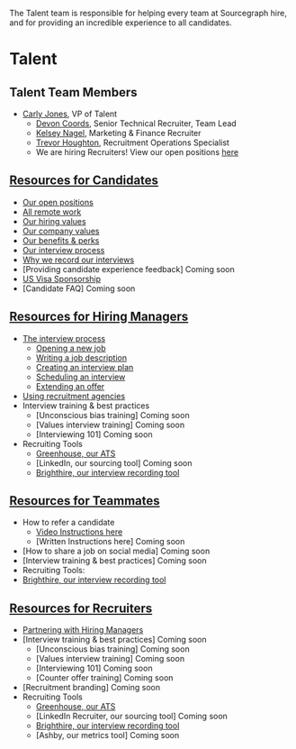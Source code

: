 The Talent team is responsible for helping every team at Sourcegraph hire, and for providing an incredible experience to all candidates. 

# Talent

## Talent Team Members
- [Carly Jones](../company/team/index.md#carly-jones-she-her), VP of Talent
    - [Devon Coords](../company/team/index.md#devon-coords-she-her), Senior Technical Recruiter, Team Lead
    - [Kelsey Nagel](../company/team/index.md#kelsey-nagel-she-her), Marketing & Finance Recruiter 
    - [Trevor Houghton](../company/team/index.md#trevor-houghton-he-him), Recruitment Operations Specialist
    - We are hiring Recruiters!  View our open positions [here](https://boards.greenhouse.io/sourcegraph91)

## [Resources for Candidates](https://about.sourcegraph.com/handbook/talent/resources_for_candidates)
- [Our open positions](https://boards.greenhouse.io/sourcegraph91)
- [All remote work](https://about.sourcegraph.com/handbook/company/remote)
- [Our hiring values](https://about.sourcegraph.com/handbook/talent/hiring)
- [Our company values](https://about.sourcegraph.com/handbook/company/values)
- [Our benefits & perks](https://about.sourcegraph.com/handbook/people-ops/benefits-and-perks)
- [Our interview process](https://about.sourcegraph.com/handbook/talent/hiring/interview_process)
- [Why we record our interviews](https://about.sourcegraph.com/handbook/talent/hiring/guide_to_using_brighthire#guide-to-using-brighthire)
- [Providing candidate experience feedback] Coming soon
- [US Visa Sponsorship](https://about.sourcegraph.com/handbook/people-ops/visa-sponsorship)
- [Candidate FAQ] Coming soon 

## [Resources for Hiring Managers](https://about.sourcegraph.com/handbook/talent/resources_for_hiring_managers)
- [The interview process](https://about.sourcegraph.com/handbook/talent/the_interview_process)
   - [Opening a new job](https://about.sourcegraph.com/handbook/talent/hiring/how_recruiting_interfaces_with_hiring_managers#opening-a-new-job)
   - [Writing a job description](https://docs.google.com/document/d/1rJAYyARbegvvH_e-VTrHoFhU9cDG5WfHov3L12NeCO8/edit)
   - [Creating an interview plan](https://docs.google.com/spreadsheets/d/1pMG_K3pf_pP_AIvy8jjOKc-h6htDJ5QkvEMD3prAQ5Y/edit#gid=1566158302)
   - [Scheduling an interview](https://about.sourcegraph.com/handbook/talent/hiring/interview_process)
   - [Extending an offer](https://about.sourcegraph.com/handbook/talent/hiring/how_recruiting_interfaces_with_hiring_managers#offer-stage)
- [Using recruitment agencies](https://about.sourcegraph.com/handbook/talent/hiring)
- Interview training & best practices 
   - [Unconscious bias training] Coming soon
   - [Values interview training] Coming soon
   - [Interviewing 101] Coming soon
- Recruiting Tools
   - [Greenhouse, our ATS](https://about.sourcegraph.com/handbook/talent/hiring/guide_to_using_greenhouse)
   - [LinkedIn, our sourcing tool] Coming soon
   - [Brighthire, our interview recording tool](https://about.sourcegraph.com/handbook/talent/hiring/guide_to_using_brighthire)

## [Resources for Teammates](https://about.sourcegraph.com/handbook/talent/resources_for_teammates) 
- How to refer a candidate 
   - [Video Instructions here](https://vimeo.com/163888438)
   - [Written Instructions here] Coming soon
- [How to share a job on social media] Coming soon
- [Interview training & best practices] Coming soon
- Recruiting Tools: 
 - [Brighthire, our interview recording tool](https://about.sourcegraph.com/handbook/talent/hiring/guide_to_using_brighthire#guide-to-using-brighthire)

## [Resources for Recruiters](https://about.sourcegraph.com/handbook/talent/resources_for_recruiters)
- [Partnering with Hiring Managers](https://about.sourcegraph.com/handbook/talent/hiring/how_recruiting_interfaces_with_hiring_managers)
- [Interview training & best practices] Coming soon
   - [Unconscious bias training] Coming soon
   - [Values interview training] Coming soon
   - [Interviewing 101] Coming soon
   - [Counter offer training] Coming soon
- [Recruitment branding] Coming soon
- Recruiting Tools
   - [Greenhouse, our ATS](https://about.sourcegraph.com/handbook/talent/hiring/guide_to_using_greenhouse)
   - [LinkedIn Recruiter, our sourcing tool] Coming soon
   - [Brighthire, our interview recording tool](https://about.sourcegraph.com/handbook/talent/hiring/guide_to_using_brighthire#guide-to-using-brighthire)
   - [Ashby, our metrics tool] Coming soon

